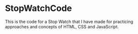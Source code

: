 # StopWatchCode
This is the code for a Stop Watch that I have made for practicing approaches and concepts of HTML, CSS and JavaScript.
